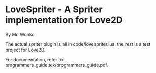 LoveSpriter - A Spriter implementation for Love2D
=================================================

By Mr. Wonko

The actual spriter plugin is all in code/lovespriter.lua, the rest is a test project for Love2D.

For documentation, refer to programmers_guide.tex/programmers_guide.pdf.
